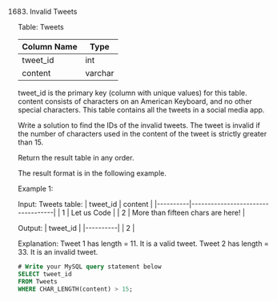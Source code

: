 1683. Invalid Tweets

Table: Tweets

| Column Name    | Type    |
|----------------|---------|
| tweet_id       | int     |
| content        | varchar |
tweet_id is the primary key (column with unique values) for this table.
content consists of characters on an American Keyboard, and no other special characters.
This table contains all the tweets in a social media app.
 

Write a solution to find the IDs of the invalid tweets. The tweet is invalid if the number of characters used in the content of the tweet is strictly greater than 15.

Return the result table in any order.

The result format is in the following example.

Example 1:

Input: 
Tweets table:
| tweet_id | content                           |
|----------|-----------------------------------|
| 1        | Let us Code                       |
| 2        | More than fifteen chars are here! |

Output: 
| tweet_id |
|----------|
| 2        |

Explanation: 
Tweet 1 has length = 11. It is a valid tweet.
Tweet 2 has length = 33. It is an invalid tweet.

```sql
# Write your MySQL query statement below
SELECT tweet_id
FROM Tweets
WHERE CHAR_LENGTH(content) > 15;
```